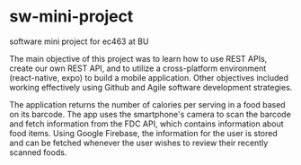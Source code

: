 # sw-mini-project
software mini project for ec463 at BU

The main objective of this project was to learn how to use REST APIs, create our own REST API, and to utilize a cross-platform environment (react-native, expo) to build a mobile application. Other objectives included working effectively using Github and Agile software development strategies.

The application returns the number of calories per serving in a food based on its barcode. The app uses the smartphone's camera to scan the barcode and fetch information from the FDC API, which contains information about food items. Using Google Firebase, the information for the user is stored and can be fetched whenever the user wishes to review their recently scanned foods.
